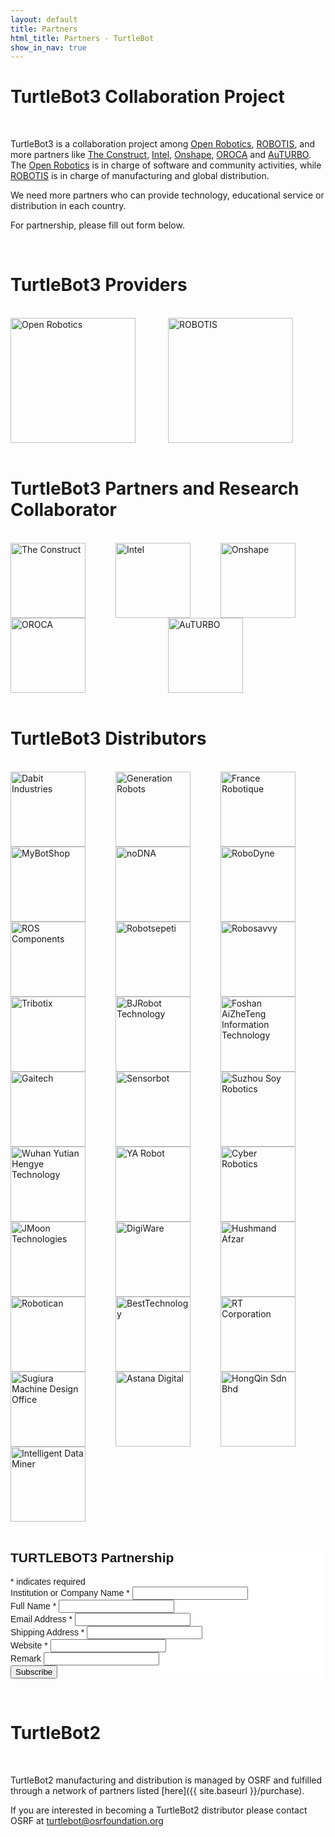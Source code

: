 ```yaml
---
layout: default
title: Partners
html_title: Partners - TurtleBot
show_in_nav: true
---
```


# TurtleBot3 Collaboration Project

<br>

TurtleBot3 is a collaboration project among [Open Robotics](https://www.osrfoundation.org/), [ROBOTIS](http://www.robotis.com/), and more partners like [The Construct](http://www.theconstructsim.com/), [Intel](http://www.intel.com), [Onshape](https://www.onshape.com), [OROCA](http://www.oroca.org/) and [AuTURBO](https://github.com/AuTURBO/). The [Open Robotics](https://www.osrfoundation.org/) is in charge of software and community activities, while [ROBOTIS](http://www.robotis.com/) is in charge of manufacturing and global distribution. 

We need more partners who can provide technology, educational service or distribution in each country.

For partnership, please fill out form below.

<br>

# TurtleBot3 Providers

<br>

<div style="display: flex; max-width:100%;flex-wrap:wrap;justify-content:space-around;">
  <div style="flex:1;flex-shrink:0;min-width:150px;margin:auto;">
  <a href="https://www.openrobotics.org/"><img title="Open Robotics" src="{{ site.baseurl }}/assets/images/collaboration/OpenRobotics.png" alt="Open Robotics" width="200px" /></a>
  </div>

  <div style="flex:1;flex-shrink:0;min-width:150px;margin:auto;">
  <a href="http://en.robotis.com/"><img title="ROBOTIS" src="{{ site.baseurl }}/assets/images/collaboration/ROBOTIS.png" alt="ROBOTIS" width="200px" /></a>
  </div>
</div>

<br>

# TurtleBot3 Partners and Research Collaborator

<br>

<div style="display: flex; max-width:100%;flex-wrap:wrap;justify-content:space-around;">
  <div style="flex:1;flex-shrink:0;min-width:150px;margin:auto;">
  <a href="http://www.theconstructsim.com/"><img title="The Construct" src="{{ site.baseurl }}/assets/images/collaboration/TheConstruct.png" alt="The Construct" width="120px" /></a>
  </div>

  <div style="flex:1;flex-shrink:0;min-width:150px;margin:auto;">
  <a href="http://www.intel.com/"><img title="Intel" src="{{ site.baseurl }}/assets/images/collaboration/Intel.png" alt="Intel" width="120px" /></a>
  </div>

  <div style="flex:1;flex-shrink:0;min-width:150px;margin:auto;">
  <a href="https://www.onshape.com/"><img title="Onshape" src="{{ site.baseurl }}/assets/images/collaboration/Onshape.png" alt="Onshape" width="120px" /></a>
  </div>

  <div style="flex:1;flex-shrink:0;min-width:150px;margin:auto;">
  <a href="http://www.oroca.org/"><img title="OROCA" src="{{ site.baseurl }}/assets/images/collaboration/OROCA.png" alt="OROCA" width="120px" /></a>
  </div>

  <div style="flex:1;flex-shrink:0;min-width:150px;margin:auto;">
  <a href="https://github.com/AuTURBO/"><img title="AuTURBO" src="{{ site.baseurl }}/assets/images/collaboration/AuTURBO.png" alt="AuTURBO" width="120px" /></a>
  </div>
</div>

<br>

# TurtleBot3 Distributors

<br>

<div style="display: flex; max-width:100%;flex-wrap:wrap;justify-content:space-around;">
  <div style="flex:1;flex-shrink:0;min-width:150px;margin:auto;">
  <a href="https://dabit.industries/collections/turtlebot-3"><img title="Dabit Industries" src="{{ site.baseurl }}/assets/images/distributors/Dabit_Industries.png" alt="Dabit Industries" width="120px" /></a>
  </div>

  <div style="flex:1;flex-shrink:0;min-width:150px;margin:auto;">
  <a href="https://www.generationrobots.com/fr/recherche?controller=search&orderby=position&orderway=desc&search_query=turtlebot+3&submit_search="><img title="Generation Robots" src="{{ site.baseurl }}/assets/images/distributors/Generation_Robots.png" alt="Generation Robots" width="120px" /></a>
  </div>

  <div style="flex:1;flex-shrink:0;min-width:150px;margin:auto;">
  <a href="http://www.francerobotique.com/recherche?controller=search&orderby=position&orderway=desc&search_query=turtlebot3&submit_search="><img title="France Robotique" src="{{ site.baseurl }}/assets/images/distributors/France_Robotique.png" alt="France Robotique" width="120px" /></a>
  </div>

  <div style="flex:1;flex-shrink:0;min-width:150px;margin:auto;">
  <a href="https://www.mybotshop.de/Robots-on-Wheels"><img title="MyBotShop" src="{{ site.baseurl }}/assets/images/distributors/MyBotShop.png" alt="MyBotShop" width="120px" /></a>
  </div>

  <div style="flex:1;flex-shrink:0;min-width:150px;margin:auto;">
  <a href="https://nodna.de/navi.php?qs=turtlebot+3"><img title="noDNA" src="{{ site.baseurl }}/assets/images/distributors/noDNA.png" alt="noDNA" width="120px" /></a>
  </div>

  <div style="flex:1;flex-shrink:0;min-width:150px;margin:auto;">
  <a href="http://www.robo-dyne.com/en/turtlebot3/"><img title="RoboDyne" src="{{ site.baseurl }}/assets/images/distributors/RoboDyne.png" alt="RoboDyne" width="120px" /></a>
  </div>

  <div style="flex:1;flex-shrink:0;min-width:150px;margin:auto;">
  <a href="https://www.roscomponents.com/es/12-robots-moviles"><img title="ROS Components" src="{{ site.baseurl }}/assets/images/distributors/ROS_Components.png" alt="ROS Components" width="120px" /></a>
  </div>

  <div style="flex:1;flex-shrink:0;min-width:150px;margin:auto;">
  <a href="http://www.robotsepeti.com/turtlebot-3-burger"><img title="Robotsepeti" src="{{ site.baseurl }}/assets/images/distributors/Robotsepeti.png" alt="Robotsepeti" width="120px" /></a>
  </div>

  <div style="flex:1;flex-shrink:0;min-width:150px;margin:auto;">
  <a href="https://robosavvy.com/store/turtlebot3.html"><img title="Robosavvy" src="{{ site.baseurl }}/assets/images/distributors/Robosavvy.png" alt="Robosavvy" width="120px" /></a>
  </div>

  <div style="flex:1;flex-shrink:0;min-width:150px;margin:auto;">
  <a href="http://www.tribotix.com/Products/Robotis/TB3/TB3.htm"><img title="Tribotix" src="{{ site.baseurl }}/assets/images/distributors/Tribotix.png" alt="Tribotix" width="120px" /></a>
  </div>

  <div style="flex:1;flex-shrink:0;min-width:150px;margin:auto;">
  <a href="http://www.rosrobot.cn/"><img title="BJRobot Technology" src="{{ site.baseurl }}/assets/images/distributors/BJRobot_Technology.png" alt="BJRobot Technology" width="120px" /></a>
  </div>

  <div style="flex:1;flex-shrink:0;min-width:150px;margin:auto;">
  <a href="http://www.ncnynl.com/turtlebot3.html"><img title="Foshan AiZheTeng Information Technology" src="{{ site.baseurl }}/assets/images/distributors/Foshan_AiZheTeng_Information_Technology.png" alt="Foshan AiZheTeng Information Technology" width="120px" /></a>
  </div>

  <div style="flex:1;flex-shrink:0;min-width:150px;margin:auto;">
  <a href="http://www.gaitech.net/product_detail.asp?id=139&classid=46&nid=3&uid=2"><img title="Gaitech" src="{{ site.baseurl }}/assets/images/distributors/Gaitech.png" alt="Gaitech" width="120px" /></a>
  </div>

  <div style="flex:1;flex-shrink:0;min-width:150px;margin:auto;">
  <a href="http://www.sensorobots.net/2721.html"><img title="Sensorbot" src="{{ site.baseurl }}/assets/images/distributors/Sensorbot.png" alt="Sensorbot" width="120px" /></a>
  </div>

  <div style="flex:1;flex-shrink:0;min-width:150px;margin:auto;">
  <a href="http://www.soyrobotics.com/product/showproduct.php?lang=cn&id=82"><img title="Suzhou Soy Robotics" src="{{ site.baseurl }}/assets/images/distributors/Suzhou_Soy_Robotics.png" alt="Suzhou Soy Robotics" width="120px" /></a>
  </div>

  <div style="flex:1;flex-shrink:0;min-width:150px;margin:auto;">
  <a href="http://www.jingtianrobots.com/page70?product_category=14&brd=1"><img title="Wuhan Yutian Hengye Technology" src="{{ site.baseurl }}/assets/images/distributors/Wuhan_Yutian_Hengye_Technology.png" alt="Wuhan Yutian Hengye Technology" width="120px" /></a>
  </div>

  <div style="flex:1;flex-shrink:0;min-width:150px;margin:auto;">
  <a href="http://ayarobot.com/a/chanpinzhongxin/TurtleBot3/"><img title="YA Robot" src="{{ site.baseurl }}/assets/images/distributors/YA_Robot.png" alt="YA Robot" width="120px" /></a>
  </div>

  <div style="flex:1;flex-shrink:0;min-width:150px;margin:auto;">
  <a href="http://www.robotics.com.hk/index.php?option=com_wrapper&Itemid=131"><img title="Cyber Robotics" src="{{ site.baseurl }}/assets/images/distributors/Cyber_Robotics.png" alt="Cyber Robotics" width="120px" /></a>
  </div>

  <div style="flex:1;flex-shrink:0;min-width:150px;margin:auto;">
  <a href="http://roborium.com/Robots/Turtlebot3"><img title="JMoon Technologies" src="{{ site.baseurl }}/assets/images/distributors/JMoon_Technologies.png" alt="JMoon Technologies" width="120px" /></a>
  </div>

  <div style="flex:1;flex-shrink:0;min-width:150px;margin:auto;">
  <a href="http://digiwarestore.com/en/search?controller=search&orderby=position&orderway=desc&search_query=turtlebot3&submit_search="><img title="DigiWare" src="{{ site.baseurl }}/assets/images/distributors/DigiWare.png" alt="DigiWare" width="120px" /></a>
  </div>

  <div style="flex:1;flex-shrink:0;min-width:150px;margin:auto;">
  <a href="http://www.pishrobot.com/eng/product-en/turtlebot3/"><img title="Hushmand Afzar" src="{{ site.baseurl }}/assets/images/distributors/Hushmand_Afzar.png" alt="Hushmand Afzar" width="120px" /></a>
  </div>

  <div style="flex:1;flex-shrink:0;min-width:150px;margin:auto;">
  <a href="http://www.robotican.net/turtlebot-3"><img title="Robotican" src="{{ site.baseurl }}/assets/images/distributors/Robotican.png" alt="Robotican" width="120px" /></a>
  </div>

  <div style="flex:1;flex-shrink:0;min-width:150px;margin:auto;">
  <a href="http://www.besttechnology.co.jp/modules/news/details.php?bid=140"><img title="BestTechnology" src="{{ site.baseurl }}/assets/images/distributors/BestTechnology.png" alt="BestTechnology" width="120px" /></a>
  </div>

  <div style="flex:1;flex-shrink:0;min-width:150px;margin:auto;">
  <a href="https://www.rt-shop.jp/blog/archives/9944"><img title="RT Corporation" src="{{ site.baseurl }}/assets/images/distributors/RT_Corporation.png" alt="RT Corporation" width="120px" /></a>
  </div>

  <div style="flex:1;flex-shrink:0;min-width:150px;margin:auto;">
  <a href="http://robotisproshop.cart.fc2.com/?ca=67"><img title="Sugiura Machine Design Office" src="{{ site.baseurl }}/assets/images/distributors/Sugiura_Machine_Design_Office.png" alt="Sugiura Machine Design Office" width="120px" /></a>
  </div>

  <div style="flex:1;flex-shrink:0;min-width:150px;margin:auto;">
  <a href="http://www.astanadigital.com/categories/Turtlebot3/255"><img title="Astana Digital" src="{{ site.baseurl }}/assets/images/distributors/Astana_Digital.png" alt="Astana Digital" width="120px" /></a>
  </div>

  <div style="flex:1;flex-shrink:0;min-width:150px;margin:auto;">
  <a href="http://site.robotclub.com.my/main/3150/index.asp?pageid=180634&t=research-robot-platform"><img title="HongQin Sdn Bhd" src="{{ site.baseurl }}/assets/images/distributors/HongQin_Sdn_Bhd.png" alt="HongQin Sdn Bhd" width="120px" /></a>
  </div>  

  <div style="flex:1;flex-shrink:0;min-width:150px;margin:auto;">
  <a href="http://idminer.com.tw/2017/05/17/may-2017-turtlebot-3-%E6%A9%9F%E5%99%A8%E4%BA%BA%E6%95%99%E8%82%B2%E5%96%AE%E4%BD%8D%E6%97%A9%E9%B3%A5%E5%84%AA%E6%83%A0%E9%A0%90%E8%B3%BC%E7%99%BB%E8%A8%98/"><img title="Intelligent Data Miner" src="{{ site.baseurl }}/assets/images/distributors/Intelligent_Data_Miner.png" alt="Intelligent Data Miner" width="120px" /></a>
  </div>
</div>

<br>

<!-- Begin MailChimp Signup Form -->
<link href="//cdn-images.mailchimp.com/embedcode/classic-10_7.css" rel="stylesheet" type="text/css">
<style type="text/css">
           #mc_embed_signup{background:#fff; clear:left; font:14px Helvetica,Arial,sans-serif; }
           /* Add your own MailChimp form style overrides in your site stylesheet or in this style block.
              We recommend moving this block and the preceding CSS link to the HEAD of your HTML file. */
</style>
<div id="mc_embed_signup">
<form action="//robotis.us9.list-manage.com/subscribe/post?u=9d2260f8791d5652343da1723&amp;id=1236bbacdd" method="post" id="mc-embedded-subscribe-form" name="mc-embedded-subscribe-form" class="validate" target="_blank" novalidate>
    <div id="mc_embed_signup_scroll">
           <h2>TURTLEBOT3 Partnership</h2>
<div class="indicates-required"><span class="asterisk">*</span> indicates required</div>
<div class="mc-field-group">
           <label for="mce-MMERGE3">Institution or Company Name  <span class="asterisk">*</span>
</label>
           <input type="text" value="" name="MMERGE3" class="required" id="mce-MMERGE3">
</div>
<div class="mc-field-group">
           <label for="mce-FNAME">Full Name  <span class="asterisk">*</span>
</label>
           <input type="text" value="" name="FNAME" class="required" id="mce-FNAME">
</div>
<div class="mc-field-group">
           <label for="mce-EMAIL">Email Address  <span class="asterisk">*</span>
</label>
           <input type="email" value="" name="EMAIL" class="required email" id="mce-EMAIL">
</div>
<div class="mc-field-group">
           <label for="mce-MMERGE5">Shipping Address  <span class="asterisk">*</span>
</label>
           <input type="text" value="" name="MMERGE5" class="required" id="mce-MMERGE5">
</div>
<div class="mc-field-group">
           <label for="mce-LNAME">Website  <span class="asterisk">*</span>
</label>
           <input type="text" value="" name="LNAME" class="required" id="mce-LNAME">
</div>
<div class="mc-field-group">
           <label for="mce-MMERGE4">Remark </label>
           <input type="text" value="" name="MMERGE4" class="" id="mce-MMERGE4">
</div>
           <div id="mce-responses" class="clear">
                      <div class="response" id="mce-error-response" style="display:none"></div>
                      <div class="response" id="mce-success-response" style="display:none"></div>
           </div>    <!-- real people should not fill this in and expect good things - do not remove this or risk form bot signups-->
    <div style="position: absolute; left: -5000px;" aria-hidden="true"><input type="text" name="b_9d2260f8791d5652343da1723_1236bbacdd" tabindex="-1" value=""></div>
    <div class="clear"><input type="submit" value="Subscribe" name="subscribe" id="mc-embedded-subscribe" class="button"></div>
    </div>
</form>
</div>
<script type='text/javascript' src='//s3.amazonaws.com/downloads.mailchimp.com/js/mc-validate.js'></script><script type='text/javascript'>(function($) {window.fnames = new Array(); window.ftypes = new Array();fnames[3]='MMERGE3';ftypes[3]='text';fnames[1]='FNAME';ftypes[1]='text';fnames[0]='EMAIL';ftypes[0]='email';fnames[5]='MMERGE5';ftypes[5]='text';fnames[2]='LNAME';ftypes[2]='text';fnames[4]='MMERGE4';ftypes[4]='text';}(jQuery));var $mcj = jQuery.noConflict(true);</script>
<!--End mc_embed_signup-->

<br>

# TurtleBot2

<br>

TurtleBot2 manufacturing and distribution is managed by OSRF and fulfilled through a network of partners listed [here]({{ site.baseurl }}/purchase).

If you are interested in becoming a TurtleBot2 distributor please contact OSRF at turtlebot@osrfoundation.org 
